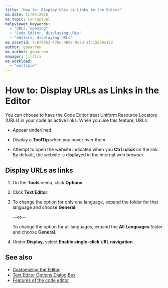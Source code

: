 ```yaml
---
title: "How to: Display URLs as Links in the Editor"
ms.date: 11/04/2016
ms.topic: conceptual
helpviewer_keywords:
  - "URLs, opening"
  - "Code Editor, displaying URLs"
  - "editors, displaying URLs"
ms.assetid: 7c673953-476e-4897-9c2d-1fc15556c172
author: gewarren
ms.author: gewarren
manager: jillfra
ms.workload:
  - "multiple"
---
```

# How to: Display URLs as Links in the Editor

You can choose to have the Code Editor treat Uniform Resource Locators (URLs) in your code as active links. When you use this feature, URLs:

-   Appear underlined.

-   Display a **ToolTip** when you hover over them.

-   Attempt to open the website indicated when you **Ctrl**+**click** on the link. By default, the website is displayed in the internal web browser.

## Display URLs as links

1.  On the **Tools** menu, click **Options**.

2.  Click **Text Editor**.

3.  To change the option for only one language, expand the folder for that language and choose **General**.

     —or—

     To change the option for all languages, expand the **All Languages** folder and choose **General**.

4.  Under **Display**, select **Enable single-click URL navigation**.

## See also

- [Customizing the Editor](../../ide/customizing-the-editor.md)
- [Text Editor Options Dialog Box](../../ide/reference/text-editor-options-dialog-box.md)
- [Features of the code editor](../../ide/writing-code-in-the-code-and-text-editor.md)